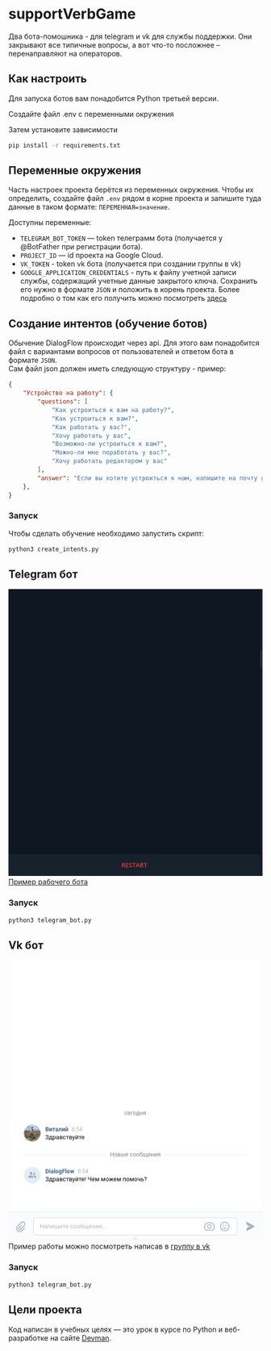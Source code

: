# supportVerbGame
Два бота-помошника - для telegram и vk для службы поддержки. Они закрывают все типичные вопросы, а вот что-то посложнее – перенаправляют на операторов.  

## Как настроить

Для запуска ботов вам понадобится Python третьей версии.  

Создайте файл .env с переменными окружения  

Затем установите зависимости

```sh
pip install -r requirements.txt
```

## Переменные окружения

Часть настроек проекта берётся из переменных окружения. Чтобы их определить, создайте файл `.env` рядом в корне проекта и запишите туда данные в таком формате: `ПЕРЕМЕННАЯ=значение`.

Доступны переменные:
- `TELEGRAM_BOT_TOKEN` — token телеграмм бота (получается у @BotFather при регистрации бота). 
- `PROJECT_ID` — id проекта на Google Cloud.
- `VK_TOKEN` - token vk бота (получается при создании группы в vk)
- `GOOGLE_APPLICATION_CREDENTIALS` - путь к файлу учетной записи службы, содержащий учетные данные закрытого ключа. Сохранить его нужно в формате `JSON` и положить в корень проекта. Более подробно о том как его получить можно посмотреть [здесь](https://stackoverflow.com/questions/43004904/accessing-gae-log-files-using-google-cloud-logging-python)

## Создание интентов (обучение ботов)
Обычение DialogFlow происходит через api. Для этого вам понадобится файл с вариантами вопросов от пользователей и ответом бота в формате `JSON`.  
Сам файл json должен иметь следующую структуру - пример:
```json
{
    "Устройство на работу": {
        "questions": [
            "Как устроиться к вам на работу?",
            "Как устроиться к вам?",
            "Как работать у вас?",
            "Хочу работать у вас",
            "Возможно-ли устроиться к вам?",
            "Можно-ли мне поработать у вас?",
            "Хочу работать редактором у вас"
        ],
        "answer": "Если вы хотите устроиться к нам, напишите на почту game-of-verbs@gmail.com мини-эссе о себе и прикрепите ваше портфолио."
    },
}
```

### Запуск
Чтобы сделать обучение необходимо запустить скрипт:
```sh
python3 create_intents.py
```

## Telegram бот

![Alt text](https://github.com/lexashvetsoff/supportVerbGame/blob/main/screen/demo_tg_bot.gif)  
[Пример рабочего бота](https://t.me/verb_support_bot)

### Запуск

```sh
python3 telegram_bot.py
```

## Vk бот

![Alt text](https://github.com/lexashvetsoff/supportVerbGame/blob/main/screen/demo_vk_bot.gif)  
Пример работы можно посмотреть написав в [группу в vk](https://vk.com/public218494303)

### Запуск

```sh
python3 telegram_bot.py
```

## Цели проекта

Код написан в учебных целях — это урок в курсе по Python и веб-разработке на сайте [Devman](https://dvmn.org).